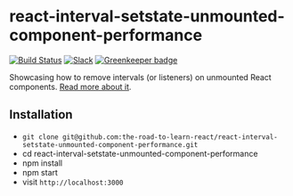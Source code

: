 # react-interval-setstate-unmounted-component-performance

[![Build Status](https://travis-ci.org/the-road-to-learn-react/react-interval-setstate-unmounted-component-performance.svg?branch=master)](https://travis-ci.org/the-road-to-learn-react/react-interval-setstate-unmounted-component-performance) [![Slack](https://slack-the-road-to-learn-react.wieruch.com/badge.svg)](https://slack-the-road-to-learn-react.wieruch.com/) [![Greenkeeper badge](https://badges.greenkeeper.io/the-road-to-learn-react/react-interval-setstate-unmounted-component-performance.svg)](https://greenkeeper.io/)

Showcasing how to remove intervals (or listeners) on unmounted React components. [Read more about it](https://www.robinwieruch.de/react-warning-cant-call-setstate-on-an-unmounted-component).

## Installation

* `git clone git@github.com:the-road-to-learn-react/react-interval-setstate-unmounted-component-performance.git`
* cd react-interval-setstate-unmounted-component-performance
* npm install
* npm start
* visit `http://localhost:3000`
